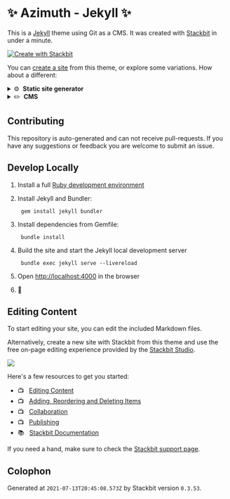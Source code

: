 # ✨ Azimuth - Jekyll ✨

This is a [Jekyll](https://jekyllrb.com) theme using Git as a CMS. It was created with [Stackbit](https://www.stackbit.com?utm_source=theme-readme&utm_medium=referral&utm_campaign=stackbit_themes) in under a minute.

[![Create with Stackbit](https://assets.stackbit.com/badge/create-with-stackbit.svg)](https://app.stackbit.com/create?theme=https://github.com/stackbit-themes/azimuth-jekyll&utm_source=theme-readme&utm_medium=referral&utm_campaign=stackbit_themes)

You can [create a site](https://app.stackbit.com/create?theme=https://github.com/stackbit-themes/azimuth-jekyll&utm_source=theme-readme&utm_medium=referral&utm_campaign=stackbit_themes) from this theme, or explore some variations. How about a different:

<details>
        <summary>⚙️ &nbsp;<strong>Static site generator</strong></summary>
        <ul>
                <li><a href="https://app.stackbit.com/create?theme=https://github.com/stackbit/stackbit-theme-azimuth&ssg=gatsby&utm_source=theme-readme&utm_medium=referral&utm_campaign=stackbit_themes">Gatsby</a></li>
                <li><a href="https://app.stackbit.com/create?theme=https://github.com/stackbit/stackbit-theme-azimuth&ssg=nextjs&utm_source=theme-readme&utm_medium=referral&utm_campaign=stackbit_themes">Next.js</a></li>
                <li><a href="https://app.stackbit.com/create?theme=https://github.com/stackbit/stackbit-theme-azimuth&ssg=hugo&utm_source=theme-readme&utm_medium=referral&utm_campaign=stackbit_themes">Hugo</a></li>
                </ul>
</details>

<details>
        <summary>✏️ &nbsp;<strong>CMS</strong></summary>
        <ul>
                <li><a href="https://app.stackbit.com/create?theme=https://github.com/stackbit/stackbit-theme-azimuth&cms=datocms&utm_source=theme-readme&utm_medium=referral&utm_campaign=stackbit_themes">Dato CMS</a></li>
                <li><a href="https://app.stackbit.com/create?theme=https://github.com/stackbit/stackbit-theme-azimuth&cms=contentful&utm_source=theme-readme&utm_medium=referral&utm_campaign=stackbit_themes">Contentful</a></li>
                <li><a href="https://app.stackbit.com/create?theme=https://github.com/stackbit/stackbit-theme-azimuth&cms=sanity&utm_source=theme-readme&utm_medium=referral&utm_campaign=stackbit_themes">Sanity</a></li>
                </ul>
</details>

## Contributing

This repository is auto-generated and can not receive pull-requests. If you have any suggestions or feedback you are welcome to submit an issue.

## Develop Locally

1. Install a full [Ruby development environment](https://jekyllrb.com/docs/installation/)

1. Install Jekyll and Bundler:

        gem install jekyll bundler

1. Install dependencies from Gemfile:

        bundle install



1. Build the site and start the Jekyll local development server

        bundle exec jekyll serve --livereload

1. Open [http://localhost:4000](http://localhost:4000) in the browser

1. 🎉

## Editing Content

To start editing your site, you can edit the included Markdown files.

Alternatively, create a new site with Stackbit from this theme and use the free on-page editing experience provided by the [Stackbit Studio](https://stackbit.com?utm_source=theme-readme&utm_medium=referral&utm_campaign=stackbit_themes).

[![](https://i3.ytimg.com/vi/zd9lGRLVDm4/hqdefault.jpg)](https://stackbit.link/project-readme-lead-video)

Here's a few resources to get you started:

- 📺 &nbsp; [Editing Content](https://stackbit.link/project-readme-editing-video)
- 📺 &nbsp; [Adding, Reordering and Deleting Items](https://stackbit.link/project-readme-adding-video)
- 📺 &nbsp; [Collaboration](https://stackbit.link/project-readme-collaboration-video)
- 📺 &nbsp; [Publishing](https://stackbit.link/project-readme-publishing-video)
- 📚 &nbsp; [Stackbit Documentation](https://stackbit.link/project-readme-documentation)

If you need a hand, make sure to check the [Stackbit support page](https://stackbit.link/project-readme-support).

## Colophon

Generated at `2021-07-13T20:45:08.573Z` by Stackbit version `0.3.53`.